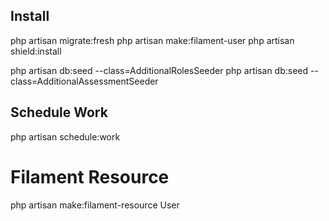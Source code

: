 ## Install

php artisan migrate:fresh
php artisan make:filament-user
php artisan shield:install

php artisan db:seed --class=AdditionalRolesSeeder 
php artisan db:seed --class=AdditionalAssessmentSeeder

## Schedule Work

php artisan schedule:work

# Filament Resource

php artisan make:filament-resource User
